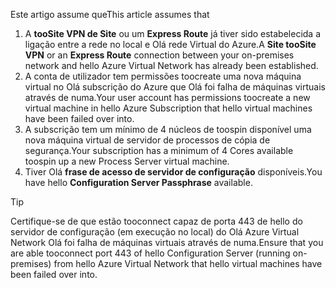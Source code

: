 <span data-ttu-id="f1b36-101">Este artigo assume que</span><span class="sxs-lookup"><span data-stu-id="f1b36-101">This article assumes that</span></span>

1. <span data-ttu-id="f1b36-102">A **tooSite VPN de Site** ou um **Express Route** já tiver sido estabelecida a ligação entre a rede no local e Olá rede Virtual do Azure.</span><span class="sxs-lookup"><span data-stu-id="f1b36-102">A **Site tooSite VPN** or an **Express Route** connection between your on-premises network and hello Azure Virtual Network has already been established.</span></span>
2. <span data-ttu-id="f1b36-103">A conta de utilizador tem permissões toocreate uma nova máquina virtual no Olá subscrição do Azure que Olá foi falha de máquinas virtuais através de numa.</span><span class="sxs-lookup"><span data-stu-id="f1b36-103">Your user account has permissions toocreate a new virtual machine in hello Azure Subscription that hello virtual machines have been failed over into.</span></span>
3. <span data-ttu-id="f1b36-104">A subscrição tem um mínimo de 4 núcleos de toospin disponível uma nova máquina virtual de servidor de processos de cópia de segurança.</span><span class="sxs-lookup"><span data-stu-id="f1b36-104">Your subscription has a minimum of 4 Cores available toospin up a new Process Server virtual machine.</span></span>
4. <span data-ttu-id="f1b36-105">Tiver Olá **frase de acesso de servidor de configuração** disponíveis.</span><span class="sxs-lookup"><span data-stu-id="f1b36-105">You have hello **Configuration Server Passphrase** available.</span></span>

> [!TIP]
> <span data-ttu-id="f1b36-106">Certifique-se de que estão tooconnect capaz de porta 443 de hello do servidor de configuração (em execução no local) do Olá Azure Virtual Network Olá foi falha de máquinas virtuais através de numa.</span><span class="sxs-lookup"><span data-stu-id="f1b36-106">Ensure that you are able tooconnect port 443 of hello Configuration Server (running on-premises) from hello Azure Virtual Network that hello virtual machines have been failed over into.</span></span>
